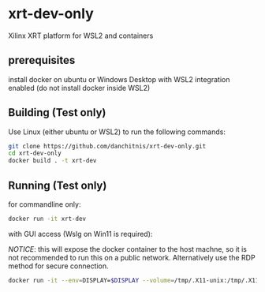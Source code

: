 # xrt-dev-only
Xilinx XRT platform for WSL2 and containers

## prerequisites
install docker on ubuntu or Windows Desktop with WSL2 integration enabled (do not install docker inside WSL2)

## Building (Test only)
Use Linux (either ubuntu or WSL2) to run the following commands:
```bash
git clone https://github.com/danchitnis/xrt-dev-only.git
cd xrt-dev-only
docker build . -t xrt-dev
```

## Running (Test only)
for commandline only:

```bash
docker run -it xrt-dev
```

with GUI access (Wslg on Win11 is required):

*NOTICE*: this will expose the docker container to the host machne, so it is not recommended to run this on a public network. Alternatively use the RDP method for secure connection.

```bash
docker run -it --env=DISPLAY=$DISPLAY --volume=/tmp/.X11-unix:/tmp/.X11-unix:rw xrt-dev
```

